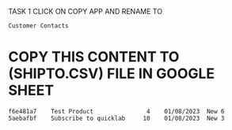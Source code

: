 TASK 1 
CLICK ON COPY APP AND RENAME TO
```
Customer Contacts
```

# COPY THIS CONTENT TO (SHIPTO.CSV) FILE IN GOOGLE SHEET
```
f6e481a7	Test Product	           4	01/08/2023	New	6
5aebafbf	Subscribe to quicklab	  10	01/08/2023	New	3
```
